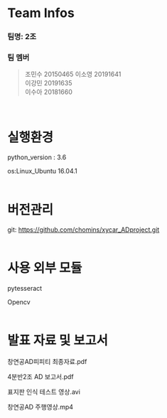 # Team Infos

### 팀명: 2조

### 팀 멤버
 
> 조민수 20150465
> 이소영	20191641  
> 이강민	20191635   
> 이수아 20181660 
<br/>

# 실행환경

python_version : 3.6

os:Linux_Ubuntu 16.04.1  
<br/>

# 버전관리

git: https://github.com/chomins/xycar_ADproject.git  
<br/>

# 사용 외부 모듈

pytesseract

Opencv  
<br/>

# 발표 자료 및 보고서

창연공AD피피티 최종자료.pdf

4분반2조 AD 보고서.pdf

표지판 인식 테스트 영상.avi

창연공AD 주행영상.mp4  
<br/>
